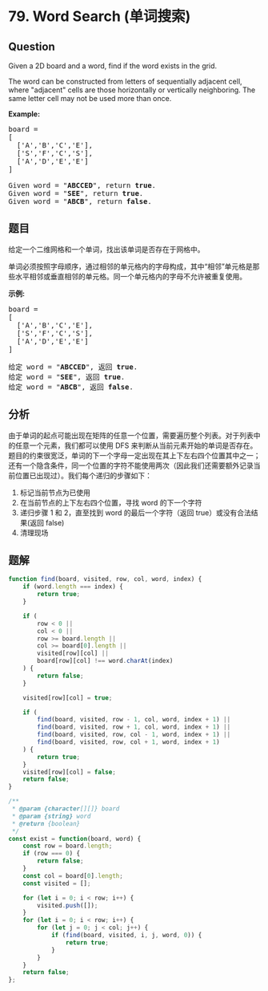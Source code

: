# 79. Word Search (单词搜索)

## Question

Given a 2D board and a word, find if the word exists in the grid.

The word can be constructed from letters of sequentially adjacent cell, where "adjacent" cells are those horizontally or vertically neighboring. The same letter cell may not be used more than once.

**Example:**

<pre>board =
[
  ['A','B','C','E'],
  ['S','F','C','S'],
  ['A','D','E','E']
]

Given word = "<strong>ABCCED</strong>", return <strong>true</strong>.
Given word = "<strong>SEE</strong>", return <strong>true</strong>.
Given word = "<strong>ABCB</strong>", return <strong>false</strong>.
</pre>

## 题目

给定一个二维网格和一个单词，找出该单词是否存在于网格中。

单词必须按照字母顺序，通过相邻的单元格内的字母构成，其中“相邻”单元格是那些水平相邻或垂直相邻的单元格。同一个单元格内的字母不允许被重复使用。

**示例:**

<pre>board =
[
  ['A','B','C','E'],
  ['S','F','C','S'],
  ['A','D','E','E']
]

给定 word = "<strong>ABCCED</strong>", 返回 <strong>true</strong>.
给定 word = "<strong>SEE</strong>", 返回 <strong>true</strong>.
给定 word = "<strong>ABCB</strong>", 返回 <strong>false</strong>.</pre>

## 分析

由于单词的起点可能出现在矩阵的任意一个位置，需要遍历整个列表。对于列表中的任意一个元素，我们都可以使用 DFS 来判断从当前元素开始的单词是否存在。题目的约束很宽泛，单词的下一个字母一定出现在其上下左右四个位置其中之一；还有一个隐含条件，同一个位置的字符不能使用两次（因此我们还需要额外记录当前位置已出现过）。我们每个递归的步骤如下：

1. 标记当前节点为已使用
2. 在当前节点的上下左右四个位置，寻找 word 的下一个字符
3. 递归步骤 1 和 2，直至找到 word 的最后一个字符（返回 true）或没有合法结果(返回 false)
4. 清理现场

## 题解

```javascript
function find(board, visited, row, col, word, index) {
    if (word.length === index) {
        return true;
    }

    if (
        row < 0 ||
        col < 0 ||
        row >= board.length ||
        col >= board[0].length ||
        visited[row][col] ||
        board[row][col] !== word.charAt(index)
    ) {
        return false;
    }

    visited[row][col] = true;

    if (
        find(board, visited, row - 1, col, word, index + 1) ||
        find(board, visited, row + 1, col, word, index + 1) ||
        find(board, visited, row, col - 1, word, index + 1) ||
        find(board, visited, row, col + 1, word, index + 1)
    ) {
        return true;
    }
    visited[row][col] = false;
    return false;
}

/**
 * @param {character[][]} board
 * @param {string} word
 * @return {boolean}
 */
const exist = function(board, word) {
    const row = board.length;
    if (row === 0) {
        return false;
    }
    const col = board[0].length;
    const visited = [];

    for (let i = 0; i < row; i++) {
        visited.push([]);
    }
    for (let i = 0; i < row; i++) {
        for (let j = 0; j < col; j++) {
            if (find(board, visited, i, j, word, 0)) {
                return true;
            }
        }
    }
    return false;
};
```
